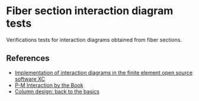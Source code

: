 # Fiber section interaction diagram tests

Verifications tests for interaction diagrams obtained from fiber sections.

## References

- [Implementation of interaction diagrams in the finite element open source software XC](http://www.xcengineering.xyz/blog_doc/2016_interact_diag/interactionDiagram.pdf)
- [P-M Interaction by the Book](https://portwooddigital.com/2022/06/12/p-m-interaction-by-the-book)
- [Column design: back to the basics](https://www.structuremag.org/?p=1355)
